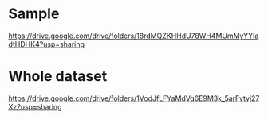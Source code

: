 # Sample
https://drive.google.com/drive/folders/18rdMQZKHHdU78WH4MUmMyYYIadtHDHK4?usp=sharing

# Whole dataset
https://drive.google.com/drive/folders/1VodJfLFYaMdVq6E9M3k_5arFvtvj27Xz?usp=sharing
